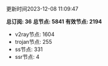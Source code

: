 更新时间2023-12-08 11:09:47

**总订阅: 36**
**总节点: 5841**
**有效节点: 2194**
- v2ray节点: 1604
- trojan节点: 255
- ss节点: 331
- ssr节点: 4
